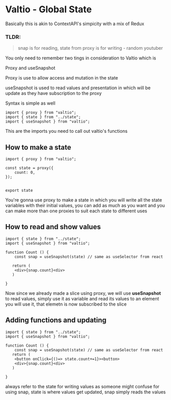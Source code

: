 # Valtio - Global State


Basically this is akin to ContextAPI's simpicity with a mix of Redux 

### TLDR:
 > snap is for reading, state from proxy is for writing - random youtuber


You only need to remember two tings in consideration to Valtio which is 

Proxy and useSnapshot

Proxy is use to allow access and mutation in the state 

useSnapshot is used to read values and presentation in which will be update as they have subscription to the proxy


Syntax is simple as well 

```
import { proxy } from "valtio"; 
import { state } from "../state";
import { useSnapshot } from "valtio";
```
This are the imports you need to call out valtio's functions


## How to make a state


```
import { proxy } from "valtio";

const state = proxy({
    count: 0,
});
 

export state 
```

You're gonna use proxy to make a state in which you will write all the state variables with their initial values, you can add as much as you want and you can make more than one proxies to suit each state to different uses


## How to read and show values

```
import { state } from "../state";
import { useSnapshot } from "valtio";

function Count () {
    const snap = useSnapshot(state) // same as useSelector from react

   return (
    <div>{snap.count}<div>
   )

}

```

Now since we already made a slice using proxy, we will use **useSnapshot** to read values, simply use it as variable and read its values to an element you will use it, that elemetn is now subscribed to the slice


## Adding functions and updating


```
import { state } from "../state";
import { useSnapshot } from "valtio";

function Count () {
    const snap = useSnapshot(state) // same as useSelector from react
   return (
    <button onClick={()=> state.count+=1}><button>
    <div>{snap.count}<div>
   )

}

```
always refer to the state for writing values as someone might confuse for using snap, state is where values get updated, snap simply reads the values


